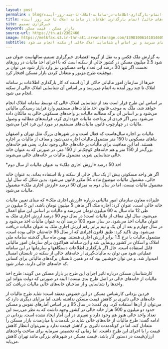 ```yaml
---
layout: post
permalink : blog/جزئیات-اخذ-مالیات-از-خانه-های-خالی-اتمام-بارگذاری-اطلاعات-در-سامانه-املاک-تا-چند-روز-آینده
title: جزئیات اخذ مالیات از خانه‌های خالی/ اتمام بارگذاری اطلاعات در سامانه املاک تا چند روز آینده
site: خبرگزاری تسنیم
keyword: بازار مسکن ، قیمت مسکن
source-url: https://tn.ai/2302466
image: https://melkfax.s3.ir-thr-at1.arvanstorage.com/1398100614101460519220414.jpg
subtitle: خبرها از سازمان امور مالیاتی حاکی از آن است که کار بارگذاری اطلاعات در سامانه املاک تا چند روز آینده به اتمام می‌رسد و بر اساس آن شناسایی املاک خالی از سکنه انجام می شود.
---
```

به گزارش ملک فکس و به نقل از  گروه اقتصادی خبرگزاری تسنیم،سالهاست عنوان می شود 2.5 میلیون مسکن در کشور خالی از سکنه است که با اجرای اخذ مالیات در روزهای نخست اگر تنها 30 درصد این تعداد واحد مسکونی نیز وارد بازار شود می توان بر موفقیت طرح مزبور و متعادل کردن بازار مسکن افتخار کرد.

خبرها از سازمان امور مالیاتی حاکی از آن است که کار بارگذاری اطلاعات بر سامانه املاک تا چند روز آینده به اتمام می‌رسد و بر اساس آن شناسایی املاک خالی از سکنه انجام می شود.

بر اساس این طرح قرار است بعد از شناسایی املاک خالی که توسط سامانه املاک انجام خواهد شد، ملک به موجب قانون اخذ مالیات‌های مستقیم وارد فرایند رسیدگی مالیاتی می‌شود و بر اساس آن برگه مطالبه مالیات بر واحدهای مسکونی خالی به مالکان داده می‌شود. پس اگر فردی از پرداخت مالیات خودداری کرد، فرایندهای مطالبه و وصول مالیات در چهارچوب قانون مالیات‌های مستقیم در مورد این فرد اجرا می‌شود.

مالیات بر اجاره سال‌هاست که فعال است و در شهرهای بزرگ مثل تهران و اصفهان بناهای مسکونی تا 150 متر مشمول مالیات اجاره نمی‌شود و معاف از مالیات بر اجاره هستند. اما این معافیت برای مالیات بر خانه‌های خالی وجود ندارد، یعنی هم خانه‌های بزرگ‌تر از 150 متر و هم خانه‌های کوچک‌تر از 150 متر، در صورتی که به عنوان خانه خالی شناسایی شوند، مشمول مالیات بر خانه‌های خالی می‌شوند.

*اخذ 50 درصد «ارزش اجاری ملک» به عنوان مالیات از سال دوم

اگر هر واحد مسکونی بیش از یک سال خالی از سکنه و بلا استفاده بماند، به عنوان خانه خالی، مشمول مالیات موضوع ماده 54 مکرر قانون می‌شود. بدین شکل که سال اول مشمول مالیات نیست، اما در سال دوم به میزان 50 درصد «ارزش اجاری ملک» مشمول مالیات می‌شود.

علیزاده معاون سازمان امور مالیاتی درباره «ارزش اجاری ملک» که مبنای تعیین مالیات خانه خالی است، عنوان کرد: اجاره ملک اگر ماهی 5 میلیون تومان باشد، این 5 میلیون در طی 12 ماه سال به 60 میلیون تومان می‌رسد و مالیات بر اساس این مبلغ اعمال می‌شود. سال اول معاف از مالیات است؛ در سال دوم 50 درصد ارزش اجاری ملک به عنوان مالیات اخذ می‌شود، در سال سوم 100 درصد آن به عنوان مالیات اخذ می‌شود و در سال چهارم و بعد از آن یک و نیم برابر رقم ارزش اجاری ملک به عنوان مالیات دریافت می‌شود.
وی تاکید کرد: طبق قانون افرادی که از سال 95 خانه‌شان خالی بوده است، مشمول مالیات با نرخ 1.5 برابر ارزش اجاری هستند.
بهمن ماه سال گذشته سامانه ملی املاک و اسکان در کشور رونمایی شد و این سامانه هم‌اکنون برای سازمان امور مالیاتی قابل استفاده است. حال اگر بارگذاری اطلاعات دستگاهها و سازمانها در این سامانه عملیاتی شود می توان به مالیات‌گیری از خانه‌های خالی از سکنه در تابستان امسال امیدوار شد. و می توان خوشبین بود که در همین تابستان برگه‌های مالیاتی برای کسانی که خانه‌های خالی دارند، صادر شود.

کارشناسان مسکن درباره تاثیر اجرای این طرح بر بازار مسکن می گویند: طرح اخذ مالیات از خانه‌های خالی در اصل طرح بدی نیست؛ البته در صورتی که دولت بتواند این واحدها را شناسایی و از صاحبان خانه‌های خالی مالیات دریافت کند.

فردین یزدانی کارشناس مسکن در این خصوص معتقد است: شاید طرح مالیات از خانه‌های خالی تاثیری بر کاهش قیمت مسکن نداشته باشد، اما مزایای دیگری دارد که می‌توان از آن‌ها استفاده کرد.
وی گفت: در سال 95 و بر اساس آمارهای نفوس و مسکن حدود دو میلیون و 500 هزار خانه خالی در کشور وجود داشت که به نظر می‌رسد این تعداد واحد خالی هنوز هم وجود دارد و تغییری در این آمار ایجاد نشده است.
یزدانی در ادامه گفت: طرح مالیات از خانه‌های خالی شاید در بلندمدت یا میان‌مدت بازار مسکن را متعادل کند، اما در کوتاه‌مدت تاثیری بر کاهش قیمت ندارد و نمی‌توان انتظار کاهش قیمت را با اجرای این طرح داشت. اما زمانی که تخصیص سرمایه برای ساخت واحدهای ارزان‌قیمت در دستور کار باشد، قیمت مسکن در شهرهای بزرگی مانند تهران کاهش می‌یابد.

